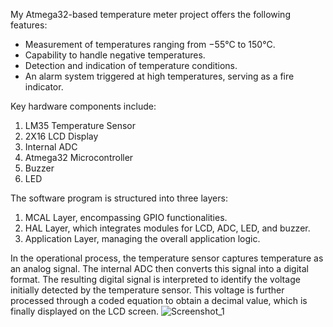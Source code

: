 My Atmega32-based temperature meter project offers the following features:

- Measurement of temperatures ranging from −55°C to 150°C.
- Capability to handle negative temperatures.
- Detection and indication of temperature conditions.
- An alarm system triggered at high temperatures, serving as a fire indicator.

Key hardware components include:
1. LM35 Temperature Sensor
2. 2X16 LCD Display
3. Internal ADC
4. Atmega32 Microcontroller
5. Buzzer
6. LED

The software program is structured into three layers:
1. MCAL Layer, encompassing GPIO functionalities.
2. HAL Layer, which integrates modules for LCD, ADC, LED, and buzzer.
3. Application Layer, managing the overall application logic.

In the operational process, the temperature sensor captures temperature as an analog signal. The internal ADC then converts this signal into a digital format. The resulting digital signal is interpreted to identify the voltage initially detected by the temperature sensor. This voltage is further processed through a coded equation to obtain a decimal value, which is finally displayed on the LCD screen.
![Screenshot_1](https://github.com/MariamAshraff/Temperature-meter/assets/118696706/ddd6101a-6640-42da-9900-78bb1171704b)
